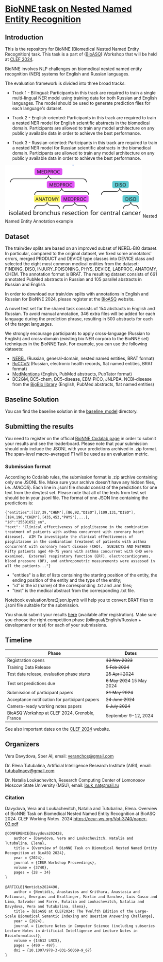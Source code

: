 # [BioNNE task on Nested Named Entity Recognition](http://participants-area.bioasq.org/general_information/BioNNE/)

## Introduction

This is the repository for BioNNE (Biomedical Nested Named Entity Recognition) task. This task is a part of ([BioASQ](http://bioasq.org/)) Workshop that will be held at [CLEF 2024](https://clef2024.imag.fr/).

BioNNE involves NLP challenges on biomedical nested named entity recognition (NER) systems for English and Russian languages.

The evaluation framework is divided into three broad tracks:

*    Track 1 - Bilingual: Participants in this track are required to train a single multi-lingual NER model using training data for both Russian and English languages. The model should be used to generate prediction files for each language's dataset. 

*    Track 2 - English-oriented: Participants in this track are required to train a nested NER model for English scientific abstracts in the biomedical domain. Participants are allowed to train any model architecture on any publicly available data in order to achieve the best performance. 

*    Track 3 - Russian-oriented: Participants in this track are required to train a nested NER model for Russian scientific abstracts in the biomedical domain. Participants are allowed to train any model architecture on any publicly available data in order to achieve the best performance.

<img src="annotation_example.png" width="450">
Nested Named Entity Annotation example

## Dataset

The train/dev splits are based on an improved subset of NEREL-BIO dataset. In particular, compared to the original dataset, we fixed some annotators' errors, merged PRODUCT and DEVICE type classes into DEVICE class and selected the eight most common medical entities from the dataset: FINDING, DISO, INJURY_POISONING, PHYS, DEVICE, LABPROC, ANATOMY, CHEM. The annotation format is BRAT. The resulting dataset consists of 661 annotated PubMed abstracts in Russian and 105 parallel abstracts in Russian and English.

In order to download our train/dev splits with annotations in English and Russian for BioNNE 2024, please register at the [BioASQ](http://participants-area.bioasq.org/#) website.

A novel test set for the shared task consists of 154 abstracts in English and Russian. To avoid manual annotation, 346 extra files will be added for each language during the prediction phrase, resulting in 500 abstracts for each of the target languages.

We strongly encourage participants to apply cross-language (Russian to English) and cross-domain (existing bio NER corpora to the BioNNE set) techniques in the BioNNE Task.
For example, you can use the following datasets:

- [NEREL](https://github.com/nerel-ds/NEREL) (Russian, general-domain, nested named entities, BRAT format)
- [RuCCoN](https://github.com/AIRI-Institute/RuCCoN) (Russian, electronic health records, flat named entities, BRAT format)
- [MedMentions](https://github.com/chanzuckerberg/MedMentions) (English, PubMed abstracts, PubTator format)
- BC2GM, BC5-chem, BC5-disease, EBM PICO, JNLPBA, NCBI-disease from the [BigBio library](https://github.com/bigscience-workshop/biomedical)  (English, PubMed abstracts, flat named entities)



## Baseline Solution
You can find the baseline solution in the [baseline_model](https://github.com/nerel-ds/NEREL-BIO/tree/master/bio-nne/baseline_model) directory.

## Submitting the results
You need to register on the official [BioNNE Codalab page](https://codalab.lisn.upsaclay.fr/competitions/16464) in order to submit your results and see the leaderboard. Please note that your submission should only include the JSONL with your predictions archived in .zip format. 
The span-level macro-averaged F1 will be used as an evaluation metric. 
### Submission format
According to Codalab rules, the submission format is .zip archive containing only one JSONL file. Make sure your archive doesn't have any hidden files, i.e. _.MACOS_).
Each line in .jsonl file should consist of the predictions for one text from the dev/test set. Please note that all of the texts from test set should be in your .jsonl file. The format of one JSON line containing the predictions is:
```
{"entities":[[27,39,"CHEM"],[86,92,"DISO"],[109,131,"DISO"],[184,196,"CHEM"],[435,453,"PHYS"],...],
"id":"25591652_en",
"text": "Clinical effectiveness of pioglitazone in the combination treatment of patients with asthma concurrent with coronary heart disease].  AIM To investigate the clinical effectiveness of pioglitazone in the combination treatment of patients with asthma concurrent with coronary heart disease (CHD).  SUBJECTS AND METHODS Fifty patients aged 40-75 years with asthma concurrent with CHD were examined.  External respiratory function (ERF), electrocardiograms, blood pressure (BP), and anthropometric measurements were assessed in all the patients..."}
```

 - "entities" is a list of lists containing the starting position of the entity, the ending position of the entity and the type of the entity;
 - "id" is the id (name) of the corresponding .txt and .ann files;
 - "text" is the medical abstract from the corresponding .txt file.

Notebook evaluation/brat2json.ipynb will help you to convert BRAT files to .jsonl file suitable for the submission.

You should submit your results [here](https://codalab.lisn.upsaclay.fr/competitions/16464#participate-submit_results) (available after registration). Make sure you choose the right competition phase (bilingual/English/Russian + development or test) for each of your submissions. 

## Timeline
Phase |	Dates
--- | --
Registration opens |	~~13 Nov 2023~~
Training Data Release |	~~5 Feb 2024~~
Test data release, evaluation phase starts | ~~25 April 2024~~
Test set predictions due | ~~6 May 2024~~ 15 May 2024
Submission of participant papers  | ~~31 May 2024~~
Acceptance notification for participant papers | ~~24 June 2024~~
Camera-ready working notes papers | ~~8 July 2024~~
BioASQ Workshop at CLEF 2024, Grenoble, France | September 9-12, 2024

See also important dates on the [CLEF 2024](https://clef2024.imag.fr/index.php?page=Pages/schedule.html) website.

## Organizers
Vera Davydova, Sber AI, email: veranchos@gmail.com

Dr. Elena Tutubalina, Artificial Intelligence Research Institute (AIRI), email: tutubalinaev@gmail.com

Dr. Natalia Loukachevitch, Research Computing Center of Lomonosov Moscow State University (MSU), email: louk_nat@mail.ru

### Citation
Davydova, Vera and Loukachevitch, Natalia and Tutubalina, Elena. Overview of BioNNE Task on Biomedical Nested Named Entity Recognition at BioASQ 2024. CLEF Working Notes. 2024 https://ceur-ws.org/Vol-3740/paper-03.pdf

```
@CONFERENCE{Davydova202428,
    author = {Davydova, Vera and Loukachevitch, Natalia and Tutubalina, Elena},
    title = {Overview of BioNNE Task on Biomedical Nested Named Entity Recognition at BioASQ 2024},
    year = {2024},
    journal = {CEUR Workshop Proceedings},
    volume = {3740},
    pages = {28 – 34}
}

@ARTICLE{Nentidis2024490,
    author = {Nentidis, Anastasios and Krithara, Anastasia and Paliouras, Georgios and Krallinger, Martin and Sanchez, Luis Gasco and Lima, Salvador and Farre, Eulalia and Loukachevitch, Natalia and Davydova, Vera and Tutubalina, Elena},
    title = {BioASQ at CLEF2024: The Twelfth Edition of the Large-Scale Biomedical Semantic Indexing and Question Answering Challenge},
    year = {2024},
    journal = {Lecture Notes in Computer Science (including subseries Lecture Notes in Artificial Intelligence and Lecture Notes in Bioinformatics)},
    volume = {14612 LNCS},
    pages = {490 – 497},
    doi = {10.1007/978-3-031-56069-9_67}
}
```
